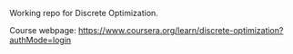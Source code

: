 Working repo for Discrete Optimization.

Course webpage: https://www.coursera.org/learn/discrete-optimization?authMode=login